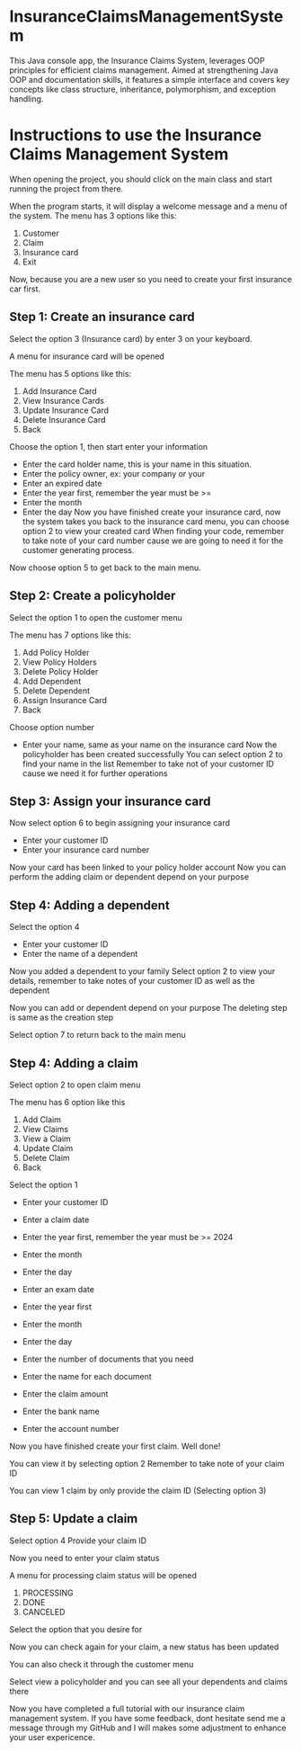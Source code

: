# InsuranceClaimsManagementSystem
This Java console app, the Insurance Claims System, leverages OOP principles for efficient claims management. Aimed at strengthening Java OOP and documentation skills, it features a simple interface and covers key concepts like class structure, inheritance, polymorphism, and exception handling.

# Instructions to use the Insurance Claims Management System
When opening the project, you should click on the main class and start running the project from there.

When the program starts, it will display a welcome message and a menu of the system.
The menu has 3 options like this:
1. Customer
2. Claim
3. Insurance card
4. Exit

Now, because you are a new user so you need to create your first insurance car first.

## Step 1: Create an insurance card
Select the option 3 (Insurance card) by enter 3 on your keyboard.

A menu for insurance card will be opened

The menu has 5 options like this:
1. Add Insurance Card
2. View Insurance Cards
3. Update Insurance Card
4. Delete Insurance Card
5. Back

Choose the option 1, then start enter your information
- Enter the card holder name, this is your name in this situation.
- Enter the policy owner, ex: your company or your 
- Enter an expired date
- Enter the year first, remember the year must be >= 
- Enter the month
- Enter the day
Now you have finished create your insurance card, now the system takes you back to the insurance card menu, you can choose option 2 to view your created card
When finding your code, remember to take note of your card number cause we are going to need it for the customer generating process.

Now choose option 5 to get back to the main menu.

## Step 2: Create a policyholder
Select the option 1 to open the customer menu

The menu has 7 options like this:
1. Add Policy Holder
2. View Policy Holders
3. Delete Policy Holder
4. Add Dependent
5. Delete Dependent
6. Assign Insurance Card
7. Back

Choose option number 
- Enter your name, same as your name on the insurance card
Now the policyholder has been created successfully
You can select option 2 to find your name in the list
Remember to take not of your customer ID cause we need it for further operations

## Step 3: Assign your insurance card
Now select option 6 to begin assigning your insurance card

- Enter your customer ID
- Enter your insurance card number

Now your card has been linked to your policy holder account
Now you can perform the adding claim or dependent depend on your purpose

## Step 4: Adding a dependent
Select the option 4

- Enter your customer ID
- Enter the name of a dependent

Now you added a dependent to your family
Select option 2 to view your details, remember to take notes of your customer ID as well as the dependent 

Now you can add or dependent depend on your purpose
The deleting step is same as the creation step

Select option 7 to return back to the main menu

## Step 4: Adding a claim
Select option 2 to open claim menu

The menu has 6 option like this
1. Add Claim
2. View Claims
3. View a Claim
4. Update Claim
5. Delete Claim
6. Back

Select the option 1
- Enter your customer ID
  
- Enter a claim date
- Enter the year first, remember the year must be >= 2024
- Enter the month
- Enter the day

- Enter an exam date
- Enter the year first
- Enter the month
- Enter the day

- Enter the number of documents that you need
- Enter the name for each document

- Enter the claim amount
- Enter the bank name
- Enter the account number

Now you have finished create your first claim. Well done!

You can view it by selecting option 2
Remember to take note of your claim ID


You can view 1 claim by only provide the claim ID (Selecting option 3)

## Step 5: Update a claim
Select option 4
Provide your claim ID

Now you need to enter your claim status

A menu for processing claim status will be opened

1. PROCESSING
2. DONE
3. CANCELED

Select the option that you desire for

Now you can check again for your claim, a new status has been updated

You can also check it through the customer menu

Select view a policyholder and you can see all your dependents and claims there

Now you have completed a full tutorial with our insurance claim management system. If you have some feedback, dont hesitate send me a message through my GitHub and I will makes some adjustment to enhance your user expericence.








































